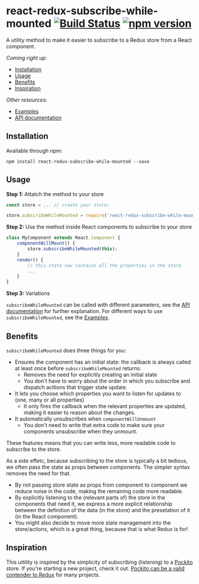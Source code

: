 # react-redux-subscribe-while-mounted [![Build Status](https://semaphoreci.com/api/v1/arnemahl/react-redux-subscribe-while-mounted/branches/master/shields_badge.svg)](https://semaphoreci.com/arnemahl/react-redux-subscribe-while-mounted) [![npm version](https://img.shields.io/npm/v/react-redux-subscribe-while-mounted.svg?style=flat)](https://www.npmjs.com/package/react-redux-subscribe-while-mounted)

A utility method to make it easier to subscribe to a Redux store from a React component.

*Coming right up:*

* [Installation](#installation)
* [Usage](#usage)
* [Benefits](#benefits)
* [Inspiration](#inspiration)

*Other resources:*

* [Examples](EXAMPLES.md)
* [API documentation](API.md)




## Installation

Available through npm:

```
npm install react-redux-subscribe-while-mounted --save
```



## Usage

**Step 1:** Attatch the method to your store

```js
const store = ... // create your store;

store.subscribeWhileMounted = require('react-redux-subscribe-while-mounted')(store);
```

**Step 2:** Use the method inside React components to subscribe to your store

```js
class MyComponent extends React.Component {
    componentWillMount() {
        store.subscribeWhileMounted(this);
    }
    render() {
        // this.state now contains all the properties in the store
        ...
    }
}
```

**Step 3:** Variations

`subscribeWhileMounted` can be called with different parameters, see the [API documentation](API.md) for further explanation. For different ways to use `subscribeWhileMounted`, see the [Examples](EXAMPLES.md).



## Benefits

`subscribeWhileMounted` does three things for you:

* Ensures the component has an initial state: the callback is always called at least once before `subscribeWhileMounted` returns.
    * Removes the need for explicitly creating an initial state
    * You don't have to worry about the order in which you subscribe and dispatch acitions that trigger state update.
* It lets you choose which properties you want to listen for updates to (one, many or all properties)
    * It only fires the callback when the relevant properties are updated, making it easier to reason about the changes.
* It automatically unsubscribes when `componentWillUnmount`
    * You don't need to write that extra code to make sure your components unsubscribe when they unmount.

These features means that you can write less, more readable code to subscribe to the store.

As a side effetc, because subscribing to the store is typically a bit tedious, we often pass the state as props between components. The simpler syntax removes the need for that.

* By not passing store state as props from component to component we reduce noise in the code, making the remaining code more readable.
* By explicitly listening to the (relevant parts of) the store in the components that need it, we express a more explicit relationship between the definition of the data (in the store) and the presetation of it (in the React component).
* You might also decide to move more state management into the store/actions, which is a great thing, because that is what Redux is for!


## Inspiration

This uitility is inspired by the simplicity of subscribing (listening) to a [Pockito](https://github.com/arnemahl/pockito) store. If you're starting a new project, check it out. [Pockito can be a valid contender to Redux](https://github.com/arnemahl/pockito/blob/master/Pockito_vs_Redux.md) for many projects.
